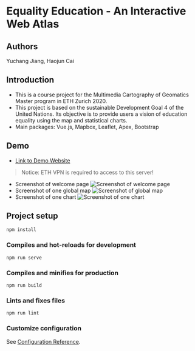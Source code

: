 # Equality Education - An Interactive Web Atlas
## Authors 
Yuchang Jiang, Haojun Cai

## Introduction
* This is a course project for the Multimedia Cartography of Geomatics Master program in ETH Zurich 2020.  
* This project is based on the sustainable Development Goal 4 of the United Nations. Its objective is to provide users 
a vision of education equality using the map and statistical charts. 
* Main packages: Vue.js, Mapbox, Leaflet, Apex, Bootstrap

## Demo
* [Link to Demo Website](http://mmcarto.ethz.ch/group2/)
> Notice: ETH VPN is required to access to this server! 
* Screenshot of welcome page
![Screenshot of welcome page](https://github.com/SherryJYC/Multi-Media-Carto-Project-2020/blob/master/public/img/title_img.png)
* Screenshot of one global map
![Screenshot of global map](https://github.com/SherryJYC/Multi-Media-Carto-Project-2020/blob/master/public/img/global.png) 
* Screenshot of one chart
![Screenshot of one chart](https://github.com/SherryJYC/Multi-Media-Carto-Project-2020/blob/master/public/img/bar.png)

## Project setup
```
npm install
```

### Compiles and hot-reloads for development
```
npm run serve
```

### Compiles and minifies for production
```
npm run build
```

### Lints and fixes files
```
npm run lint
```

### Customize configuration
See [Configuration Reference](https://cli.vuejs.org/config/).

